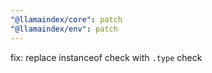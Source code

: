 ```yaml
---
"@llamaindex/core": patch
"@llamaindex/env": patch
---
```


fix: replace instanceof check with `.type` check
